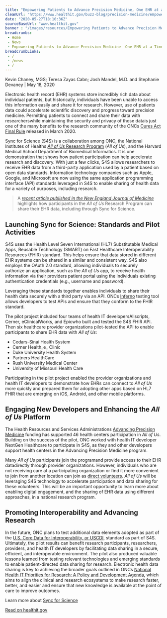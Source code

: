 ```yaml
--- 
title: "Empowering Patients to Advance Precision Medicine, One EHR at a Time "
cleanUrl: "https://www.healthit.gov/buzz-blog/precision-medicine/empowering-patients-to-advance-precision-medicine-one-ehr-at-a-time"
date: "2020-05-27T18:10:36Z"
sourceBaseUrl: "www.healthit.gov"
banner : "/images/resources/Empowering Patients to Advance Precision Medicine One EHR at a Time.jpg"
breadcrumbs:
 - Home
 - News
 - Empowering Patients to Advance Precision Medicine  One EHR at a Time
breadcrumbLinks:
 - / 
 - /news
 - / 
---
```

Kevin Chaney, MGS; Teresa Zayas Cabn; Josh Mandel, M.D. and Stephanie Devaney | May 18, 2020

Electronic health record (EHR) systems store incredibly rich data about individual patients, but historically, individuals have been unable to access this information easily and share it for research. However, use of patients data could accelerate scientific discovery and progress toward precision medicine. Permitting patients to connect and share their data with researcherswhile maintaining the security and privacy of those datais just one of the many benefits to the research community of the ONCs [Cures Act Final Rule](https://www.healthit.gov/curesrule/) released in March 2020.

Sync for Science (S4S) is a collaboration among ONC, the National Institutes of Healths [_All of Us_ Research Program](https://allofus.nih.gov/) (_All of Us_), and the Harvard Medical School Department of Biomedical Informatics. It is one demonstration that shows how patient participation can help accelerate research and discovery. With just a few clicks, S4S allows researchers to receive EHR data from a third-party application used by a patient based on open data standards. Information technology companies such as Apple, Google, and Microsoft are now using the same application programming interface (API) standards leveraged in S4S to enable sharing of health data for a variety of purposes, including research.

> A [_recent article published in the New England Journal of Medicine_](https://www.nejm.org/doi/full/10.1056/NEJMsr1809937) highlights how participants in the _All of Us_ Research Program can share their EHR data, including through Sync for Science.

**Launching Sync for Science: Standards and Pilot Activities**
--------------------------------------------------------------

S4S uses the Health Level Seven International (HL7) Substitutable Medical Apps, Reusable Technology (SMART) on Fast Healthcare Interoperability Resources (FHIR) standard. This helps ensure that data stored in different EHR systems can be shared in a similar and consistent way. S4S also employs the OAuth 2.0 standard, allowing individuals to securely authorize an application, such as the _All of Us_ app, to receive health information via their providers patient portal using the individuals existing authentication credentials (e.g., username and password).

Leveraging these standards together enables individuals to share their health data securely with a third party via an API. ONCs [Inferno](https://github.com/sync-for-science/inferno) testing tool allows developers to test APIs and ensure that they conform to the FHIR standard.

The pilot project included four teams of health IT developersAllscripts, Cerner, eClinicalWorks, and Epicwho built and tested the S4S FHIR API. Then six healthcare provider organizations pilot-tested the API to enable participants to share EHR data with _All of Us_:

*   Cedars-Sinai Health System
*   Cerner Health_e_ Clinic
*   Duke University Health System
*   Partners HealthCare
*   Rush University Medical Center
*   University of Missouri Health Care

Participating in the pilot project enabled the provider organizations and health IT developers to demonstrate how EHRs can connect to _All of Us_ more quickly and prepared them for adopting other apps based on HL7 FHIR that are emerging on iOS, Android, and other mobile platforms.

**Engaging New Developers and Enhancing the _All of Us_ Platform**
------------------------------------------------------------------

The Health Resources and Services Administrations [Advancing Precision Medicine](https://bphc.hrsa.gov/programopportunities/fundingopportunities/apm/awards.html) funding has supported 46 health centers participation in _All of Us_. Building on the success of the pilot, ONC worked with health IT developer NextGen Healthcare to participate in S4S, as they and other developers support health centers in the Advancing Precision Medicine program.

Many _All of Us_ participants join the programand provide access to their EHR datadirectly through provider organizations. However, individuals who are not receiving care at a participating organization or find it more convenient to join from another location can join as [direct volunteers](https://www.joinallofus.org/). _All of Us_ will be leveraging S4S technology to accelerate participation and data sharing for these volunteers. This will be an important opportunity to learn more about enabling digital engagement, and the sharing of EHR data using different approaches, in a national research program.

**Promoting Interoperability and Advancing Research**
-----------------------------------------------------

In the future, ONC plans to test additional data elements adopted as part of the [U.S. Core Data for Interoperability, or USCDI](https://www.healthit.gov/isa/us-core-data-interoperability-uscdi), standard as part of S4S. Ultimately, the pilot results can benefit research participants, researchers, providers, and health IT developers by facilitating data sharing in a secure, efficient, and interoperable environment. The pilot also produced valuable lessons learned from testing relevant technologies and emerging standards to enable patient-directed data sharing for research. Electronic health data sharing is key to achieving the broader goals outlined in ONCs [National Health IT Priorities for Research: A Policy and Development Agenda](https://www.healthit.gov/research-agenda), which aims to align the clinical and research ecosystems to make research faster, better, and easier and ensure that new knowledge is available at the point of care to improve outcomes.

Learn more about [Sync for Science](https://www.healthit.gov/topic/sync-science)

  
  
[Read on healthit.gov](https://www.healthit.gov/buzz-blog/precision-medicine/empowering-patients-to-advance-precision-medicine-one-ehr-at-a-time)
